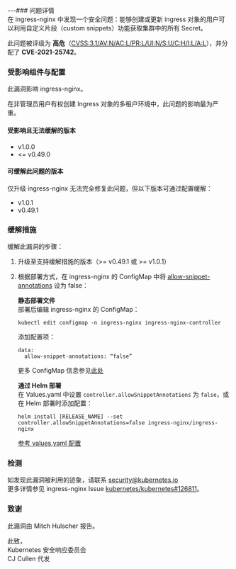 ---### 问题详情  
在 ingress-nginx 中发现一个安全问题：能够创建或更新 ingress 对象的用户可以利用自定义片段（custom snippets）功能获取集群中的所有 Secret。  

此问题被评级为 **高危**（[CVSS:3.1/AV:N/AC:L/PR:L/UI:N/S:U/C:H/I:L/A:L](https://www.first.org/cvss/calculator/3.1#CVSS:3.1/AV:N/AC:L/PR:L/UI:N/S:U/C:H/I:L/A:L)），并分配了 **CVE-2021-25742**。  

### 受影响组件与配置  
此漏洞影响 ingress-nginx。  

在非管理员用户有权创建 Ingress 对象的多租户环境中，此问题的影响最为严重。  

#### 受影响且无法缓解的版本  
- v1.0.0  
- <= v0.49.0  

#### 可缓解此问题的版本  
仅升级 ingress-nginx 无法完全修复此问题，但以下版本可通过配置缓解：  
- v1.0.1  
- v0.49.1  

### 缓解措施  
缓解此漏洞的步骤：  
1. 升级至支持缓解措施的版本（>= v0.49.1 或 >= v1.0.1）  
2. 根据部署方式，在 ingress-nginx 的 ConfigMap 中将 [allow-snippet-annotations](https://kubernetes.github.io/ingress-nginx/user-guide/nginx-configuration/configmap/#allow-snippet-annotations) 设为 false：  

    **静态部署文件**  
    部署后编辑 ingress-nginx 的 ConfigMap：  
    ```  
    kubectl edit configmap -n ingress-nginx ingress-nginx-controller  
    ```  
    添加配置项：  
    ````  
    data:  
      allow-snippet-annotations: “false”  
     ````  
    更多 ConfigMap 信息参见[此处](https://kubernetes.github.io/ingress-nginx/user-guide/nginx-configuration/configmap/)  

    **通过 Helm 部署**  
    在 Values.yaml 中设置 `controller.allowSnippetAnnotations` 为 `false`，或在 Helm 部署时添加配置：  
    ```  
    helm install [RELEASE_NAME] --set controller.allowSnippetAnnotations=false ingress-nginx/ingress-nginx  
    ````  

    [参考 values.yaml 配置](https://github.com/kubernetes/ingress-nginx/blob/controller-v1.0.1/charts/ingress-nginx/values.yaml#L76)  

### 检测  
如发现此漏洞被利用的迹象，请联系 security@kubernetes.io  
更多详情参见 ingress-nginx Issue [kubernetes/kubernetes#126811](https://github.com/kubernetes/kubernetes/issues/126811)。  

### 致谢  
此漏洞由 Mitch Hulscher 报告。  

此致，  
Kubernetes 安全响应委员会  
CJ Cullen 代发